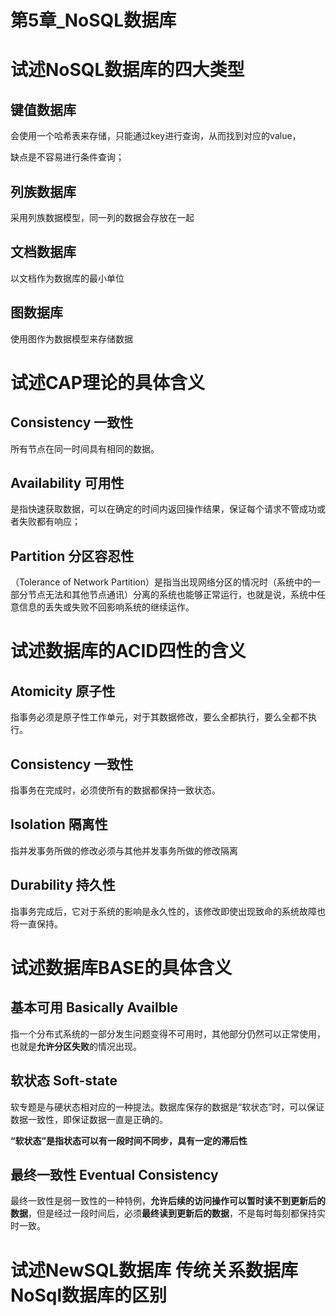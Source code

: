 # 第5章_NoSQL数据库

# 试述NoSQL数据库的四大类型

## 键值数据库

会使用一个哈希表来存储，只能通过key进行查询，从而找到对应的value，

缺点是不容易进行条件查询；

## 列族数据库

采用列族数据模型，同一列的数据会存放在一起

## 文档数据库

以文档作为数据库的最小单位

## 图数据库

使用图作为数据模型来存储数据

# 试述CAP理论的具体含义

## Consistency 一致性

所有节点在同一时间具有相同的数据。

## Availability 可用性

是指快速获取数据，可以在确定的时间内返回操作结果，保证每个请求不管成功或者失败都有响应；

## Partition 分区容忍性

（Tolerance of Network Partition）是指当出现网络分区的情况时（系统中的一部分节点无法和其他节点通讯）分离的系统也能够正常运行，也就是说，系统中任意信息的丢失或失败不回影响系统的继续运作。

# 试述数据库的ACID四性的含义

## Atomicity 原子性

指事务必须是原子性工作单元，对于其数据修改，要么全都执行，要么全都不执行。

## Consistency 一致性

指事务在完成时，必须使所有的数据都保持一致状态。

## Isolation 隔离性

指并发事务所做的修改必须与其他并发事务所做的修改隔离

## Durability 持久性

指事务完成后，它对于系统的影响是永久性的，该修改即使出现致命的系统故障也将一直保持。



# 试述数据库BASE的具体含义

## 基本可用 Basically Availble

指一个分布式系统的一部分发生问题变得不可用时，其他部分仍然可以正常使用，也就是**允许分区失败**的情况出现。

## 软状态 Soft-state

软专题是与硬状态相对应的一种提法。数据库保存的数据是“软状态”时，可以保证数据一致性，即保证数据一直是正确的。

**“软状态”是指状态可以有一段时间不同步，具有一定的滞后性**

## 最终一致性 Eventual Consistency

最终一致性是弱一致性的一种特例，**允许后续的访问操作可以暂时读不到更新后的数据**，但是经过一段时间后，必须**最终读到更新后的数据**，不是每时每刻都保持实时一致。



# 试述NewSQL数据库 传统关系数据库 NoSql数据库的区别

